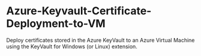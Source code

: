 # Azure-Keyvault-Certificate-Deployment-to-VM
Deploy certificates stored in the Azure KeyVault to an Azure Virtual Machine using the KeyVault for Windows (or Linux) extension.
